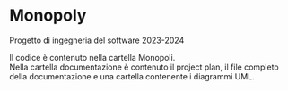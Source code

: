 # Monopoly
Progetto di ingegneria del software 2023-2024

Il codice è contenuto nella cartella Monopoli.  
Nella cartella documentazione è contenuto il project plan, il file completo della documentazione e una cartella contenente i diagrammi UML.